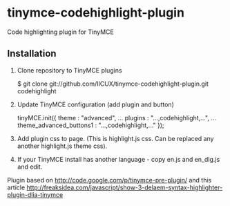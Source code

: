 tinymce-codehighlight-plugin
============================

Code highlighting plugin for TinyMCE

Installation
----------------------------
1. Clone repository to TinyMCE plugins

     $ git clone git://github.com/IICUX/tinymce-codehighlight-plugin.git codehighlight

2. Update TinyMCE configuration (add plugin and button)

     tinyMCE.init({
          theme : "advanced",
          ...
          plugins : "...,codehighlight,...",
          ...
          theme_advanced_buttons1 : "...,codehighlight,..."
     });

3. Add plugin css to page. (This is highlight.js css. Can be replaced any another highlight.js theme css).
4. If your TinyMCE install has another language - copy en.js and en_dlg.js and edit.

Plugin based on http://code.google.com/p/tinymce-pre-plugin/ and this article http://freaksidea.com/javascript/show-3-delaem-syntax-highlighter-plugin-dlia-tinymce